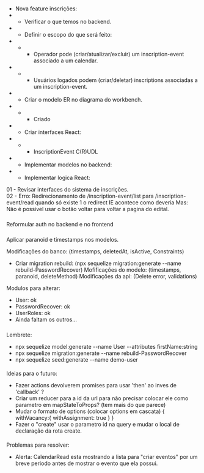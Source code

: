 <!-- @format -->

###

- Nova feature inscrições:
- - Verificar o que temos no backend.
- - Definir o escopo do que será feito:
- - - Operador pode (criar/atualizar/excluir) um inscription-event associado a um calendar.
- - - Usuários logados podem (criar/deletar) inscriptions associadas a um inscription-event.
- - Criar o modelo ER no diagrama do workbench.
- - - Criado
- - Criar interfaces React:
- - - InscriptionEvent C(R)UDL
- - Implementar modelos no backend:
- - Implementar logica React:

01 - Revisar interfaces do sistema de inscrições.  
02 - Erro: Redirecionamento de /inscription-event/list para /inscription-event/read quando só existe 1 o redirect IE
acontece como deveria Mas: Não é possivel usar o botão voltar para voltar a pagina do edital.

###

Reformular auth no backend e no frontend

###

Aplicar paranoid e timestamps nos modelos.

Modificações do banco: (timestamps, deletedAt, isActive, Constraints)

- Criar migration rebuild: (npx sequelize migration:generate --name rebuild-PasswordRecover) Mofificações do modelo:
  (timestamps, paranoid, deleteMethod) Modificações da api: (Delete error, validations)

Modulos para alterar:

- User: ok
- PasswordRecover: ok
- UserRoles: ok
- Ainda faltam os outros...

###

Lembrete:

- npx sequelize model:generate --name User --attributes firstName:string
- npx sequelize migration:generate --name rebuild-PasswordRecover
- npx sequelize seed:generate --name demo-user

####

Ideias para o futuro:

- Fazer actions devolverem promises para usar 'then' ao inves de 'callback' ?
- Criar um reducer para a id da url para não precisar colocar ele como parametro em mapStateToProps? (tem mais do que
  parece)
- Mudar o formato de options (colocar options em cascata) { withVacancy:{ withAssignment: true } }
- Fazer o "create" usar o parametro id na query e mudar o local de declaração da rota create.

####

Problemas para resolver:

- Alerta: CalendarRead esta mostrando a lista para "criar eventos" por um breve periodo antes de mostrar o evento que
  ela possui.
